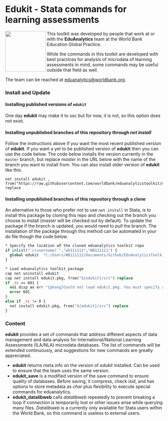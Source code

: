 **Edukit - Stata commands for learning assessments**
=====
<img align="left" src="https://user-images.githubusercontent.com/43160181/62169131-58ea6a00-b2f5-11e9-977f-18117cc9e42d.png" width="130">

This toolkit was developed by people that work at or with the **EduAnalytics** team at the World Bank Education Global Practice.

While the commands in this toolkit are developed with best practices for analysis of microdata of learning assessments in mind, some commands may be useful outside that field as well.

The team can be reached at eduanalytics@worldbank.org.



### **Install and Update**

#### Installing published versions of `edukit`
One day **edukit** may make it to ssc but for now, it is not, so this option does not exist.

#### Installing unpublished branches of this repository through _net install_
Follow the instructions above if you want the most recent published version of **edukit**.
If you want a yet to be published version of **edukit** then you can use the code below.
The code below installs the version currently in the `master` branch, but replace _master_ in the URL below
with the name of the branch you want to install from. You can also install older version of **edukit**
like this.

```
net install edukit , from("https://raw.githubusercontent.com/worldbank/eduanalyticstoolkit/master/src") replace
```

#### Installing unpublished branches of this repository through a clone
An alternative to those who prefer not to use `net install` in Stata, is to install this package by cloning this repo and checking out the branch you choose to install (_master_ will be checked out by default). To update the package if the branch is updated, you would need to _pull_ the branch. The installation of the package through this method can be automated in your do file though the code below.

```stata
* Specify the location of the cloned eduanalytics toolkit repo
if inlist("`c(username)'","wb111111","WB111111") {
  global edukit  "C:/Users/WB111111/Documents/Github/EduAnalyticsToolkit"
}

* Load eduanalytics toolkit package
cap net uninstall edukit
cap net install edukit.pkg, from("${edukit}/src") replace
if _rc == 601 {
  noi disp as err "{phang}Could not load edukit.pkg. You must specify a valid location of the eduanalytics toolkit package. For more info, check: https://github.com/worldbank/EduAnalyticsToolkit{p_end}"
  error 601
}
else if _rc != 0 {
  net install edukit.pkg, from("${edukit}/src") replace
}
```

### **Content**
**edukit** provides a set of commands that address different aspects of data management and data analysis for
International/National Learning Assessments (ILA/NLA) microdata databases.
The list of commands will be extended continuously, and suggestions for
new commands are greatly appreciated.

 - **edukit** returns meta info on the version of _edukit_ installed.
 Can be used to ensure that the team uses the same version.
 - **edukit_save** is a modified version of the save command to ensure quality of databases.
Before saving, it compress, check _isid_, and has options to store metadata as _char_
plus flexibility to execute special commands for eduanalytics.
 - **edukit_datalibweb** calls _datalibweb_ repeatedly to prevent breaking a loop if connection is temporarily lost or other issues arise while querying many files. _Datalibweb_ is a currently only available for Stata users within the World Bank, so this command is useless to external users.
